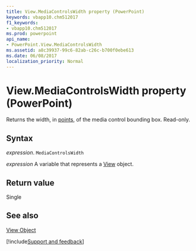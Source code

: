 ```yaml
---
title: View.MediaControlsWidth property (PowerPoint)
keywords: vbapp10.chm512017
f1_keywords:
- vbapp10.chm512017
ms.prod: powerpoint
api_name:
- PowerPoint.View.MediaControlsWidth
ms.assetid: a8c39937-99c6-82ab-c26c-b700f0ebe613
ms.date: 06/08/2017
localization_priority: Normal
---
```



# View.MediaControlsWidth property (PowerPoint)

Returns the width, in [points](../language/glossary/vbe-glossary.md#point), of the media control bounding box. Read-only.


## Syntax

_expression_. `MediaControlsWidth`

_expression_ A variable that represents a [View](PowerPoint.View.md) object.


## Return value

Single


## See also


[View Object](PowerPoint.View.md)

[!include[Support and feedback](~/includes/feedback-boilerplate.md)]